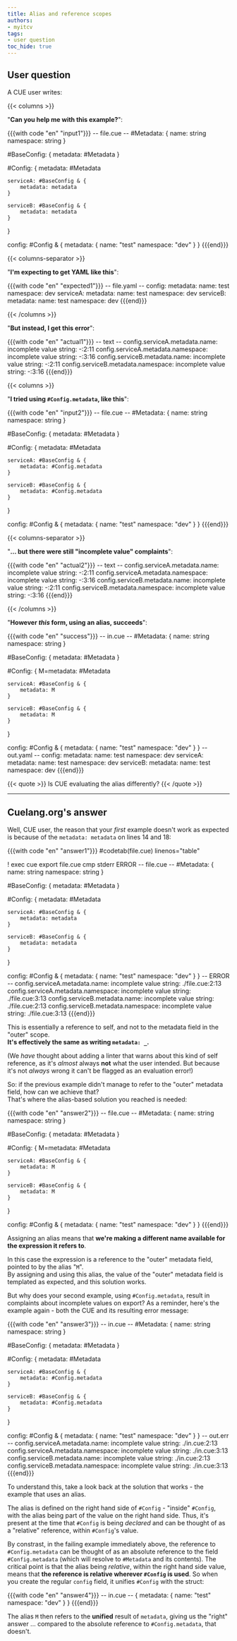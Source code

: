 ```yaml
---
title: Alias and reference scopes
authors:
- myitcv
tags:
- user question
toc_hide: true
---
```


## User question

A CUE user writes:

{{< columns >}}

"**Can you help me with this example?**":

{{{with code "en" "input1"}}}
-- file.cue --
#Metadata: {
	name:      string
	namespace: string
}

#BaseConfig: {
	metadata: #Metadata
}

#Config: {
	metadata: #Metadata

	serviceA: #BaseConfig & {
		metadata: metadata
	}

	serviceB: #BaseConfig & {
		metadata: metadata
	}
}

config: #Config & {
	metadata: {
		name:      "test"
		namespace: "dev"
	}
}
{{{end}}}

{{< columns-separator >}}

"**I'm expecting to get YAML like this**":

{{{with code "en" "expected1"}}}
-- file.yaml --
config:
  metadata:
    name: test
    namespace: dev
  serviceA:
    metadata:
      name: test
      namespace: dev
  serviceB:
    metadata:
      name: test
      namespace: dev
{{{end}}}

{{< /columns >}}

"**But instead, I get this error**":

{{{with code "en" "actual1"}}}
-- text --
config.serviceA.metadata.name: incomplete value string:
    -:2:11
config.serviceA.metadata.namespace: incomplete value string:
    -:3:16
config.serviceB.metadata.name: incomplete value string:
    -:2:11
config.serviceB.metadata.namespace: incomplete value string:
    -:3:16
{{{end}}}

{{< columns >}}

"**I tried using `#Config.metadata`, like this**":

{{{with code "en" "input2"}}}
-- file.cue --
#Metadata: {
	name:      string
	namespace: string
}

#BaseConfig: {
	metadata: #Metadata
}

#Config: {
	metadata: #Metadata

	serviceA: #BaseConfig & {
		metadata: #Config.metadata
	}

	serviceB: #BaseConfig & {
		metadata: #Config.metadata
	}
}

config: #Config & {
	metadata: {
		name:      "test"
		namespace: "dev"
	}
}
{{{end}}}

{{< columns-separator >}}

"**... but there were still "incomplete value" complaints**":

{{{with code "en" "actual2"}}}
-- text --
config.serviceA.metadata.name:
  incomplete value string:
    -:2:11
config.serviceA.metadata.namespace:
  incomplete value string:
    -:3:16
config.serviceB.metadata.name:
  incomplete value string:
    -:2:11
config.serviceB.metadata.namespace:
  incomplete value string:
    -:3:16
{{{end}}}

{{< /columns >}}

"**However *this* form, using an alias, succeeds**":

{{{with code "en" "success"}}}
-- in.cue --
#Metadata: {
	name:      string
	namespace: string
}

#BaseConfig: {
	metadata: #Metadata
}

#Config: {
	M=metadata: #Metadata

	serviceA: #BaseConfig & {
		metadata: M
	}

	serviceB: #BaseConfig & {
		metadata: M
	}
}

config: #Config & {
	metadata: {
		name:      "test"
		namespace: "dev"
	}
}
-- out.yaml --
config:
  metadata:
    name: test
    namespace: dev
  serviceA:
    metadata:
      name: test
      namespace: dev
  serviceB:
    metadata:
      name: test
      namespace: dev
{{{end}}}

{{< quote >}}
Is CUE evaluating the alias differently?
{{< /quote >}}

<hr>

## Cuelang.org's answer

Well, CUE user, the reason that your *first* example doesn't work as expected
is because of the `metadata: metadata` on lines 14 and 18:
<!-- FIXME: do the line numbers appear on netlify? -->

{{{with code "en" "answer1"}}}
#codetab(file.cue) linenos="table"

! exec cue export file.cue
cmp stderr ERROR
-- file.cue --
#Metadata: {
	name:      string
	namespace: string
}

#BaseConfig: {
	metadata: #Metadata
}

#Config: {
	metadata: #Metadata

	serviceA: #BaseConfig & {
		metadata: metadata
	}

	serviceB: #BaseConfig & {
		metadata: metadata
	}
}

config: #Config & {
	metadata: {
		name:      "test"
		namespace: "dev"
	}
}
-- ERROR --
config.serviceA.metadata.name: incomplete value string:
    ./file.cue:2:13
config.serviceA.metadata.namespace: incomplete value string:
    ./file.cue:3:13
config.serviceB.metadata.name: incomplete value string:
    ./file.cue:2:13
config.serviceB.metadata.namespace: incomplete value string:
    ./file.cue:3:13
{{{end}}}

This is essentially a reference to self, and not to the metadata field in the
"outer" scope.\
**It's effectively the same as writing `metadata: _`.**

(We *have* thought about adding a linter that warns about this kind of self
reference, as it's *almost* always **not** what the user intended. But because
it's not *always* wrong it can't be flagged as an evaluation error!)

So: if the previous example didn't manage to refer to the "outer" metadata
field, how can we achieve that?\
That's where the alias-based solution you reached is needed:

{{{with code "en" "answer2"}}}
-- file.cue --
#Metadata: {
	name:      string
	namespace: string
}

#BaseConfig: {
	metadata: #Metadata
}

#Config: {
	M=metadata: #Metadata

	serviceA: #BaseConfig & {
		metadata: M
	}

	serviceB: #BaseConfig & {
		metadata: M
	}
}

config: #Config & {
	metadata: {
		name:      "test"
		namespace: "dev"
	}
}
{{{end}}}

Assigning an alias means that **we're making a different name available for the
expression it refers to**.

In this case the expression is a reference to the "outer" metadata field,
pointed to by the alias "`M`".\
By assigning and using this alias, the value of the "outer" metadata field is
templated as expected, and this solution works.

But why does your second example, using `#Config.metadata`, result in
complaints about incomplete values on export? As a reminder, here's the example
again - both the CUE and its resulting error message:

{{{with code "en" "answer3"}}}
-- in.cue --
#Metadata: {
	name:      string
	namespace: string
}

#BaseConfig: {
	metadata: #Metadata
}

#Config: {
	metadata: #Metadata

	serviceA: #BaseConfig & {
		metadata: #Config.metadata
	}

	serviceB: #BaseConfig & {
		metadata: #Config.metadata
	}
}

config: #Config & {
	metadata: {
		name:      "test"
		namespace: "dev"
	}
}
-- out.err --
config.serviceA.metadata.name: incomplete value string:
    ./in.cue:2:13
config.serviceA.metadata.namespace: incomplete value string:
    ./in.cue:3:13
config.serviceB.metadata.name: incomplete value string:
    ./in.cue:2:13
config.serviceB.metadata.namespace: incomplete value string:
    ./in.cue:3:13
{{{end}}}

To understand this, take a look back at the solution that works - the example
that uses an alias.

The alias is defined on the right hand side of `#Config` - "inside" `#Config`,
with the alias being part of the value on the right hand side. Thus, it's
present at the time that `#Config` is being *declared* and can be thought of as
a "relative" reference, within `#Config`'s value.

By constrast, in the failing example immediately above, the reference to
`#Config.metadata` can be thought of as an absolute reference to the field
`#Config.metadata` (which will resolve to `#Metadata` and its contents). The
critical point is that the alias being *relative*, within the right hand side
value, means that **the reference is relative wherever `#Config` is used**. So
when you create the regular `config` field, it unifies `#Config` with the
struct:

{{{with code "en" "answer4"}}}
-- in.cue --
{
	metadata: {
		name:      "test"
		namespace: "dev"
	}
}
{{{end}}}

The alias `M` then refers to the **unified** result of `metadata`, giving us
the "right" answer ... compared to the absolute reference to
`#Config.metadata`, that doesn't.
